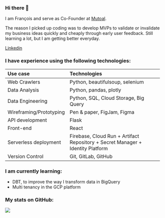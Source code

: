 ### Hi there 👋

I am François and serve as Co-Founder at [Mutoal](https://mutoal.com/). 

The reason I picked up coding was to develop MVPs to validate or invalidate my business ideas quickly and cheaply through early user feedback. Still learning a lot, but I am getting better everyday.
<div> 
  <a href="https://www.linkedin.com/in/francoislebas/" target="_blank">Linkedin</a>
</div>

### I have experience using the following technologies:

|        Use case          |      Technologies           |
|:-------------------------|:-----------------------------|
| Web Crawlers | Python, beautifulsoup, selenium |
| Data Analysis | Python, pandas, plotly |
| Data Engineering | Python, SQL, Cloud Storage, Big Query |
| Wireframing/Prototyping  |  Pen & paper, FigJam, Figma |
| API development | Flask |
| Front-end  | React |
| Serverless deployment | Firebase, Cloud Run + Artifact Repository + Secret Manager + Identity Platform |
| Version Control  | Git, GitLab, GitHub |

### I am currently learning:

- DBT, to improve the way I transform data in BigQuery
- Multi tenancy in the GCP platform

### My stats on GitHub:

  <img align="left" src="https://github-readme-stats.vercel.app/api?username=yellow-raven&count_private=true&theme=apprentice&show_icons=true" />
